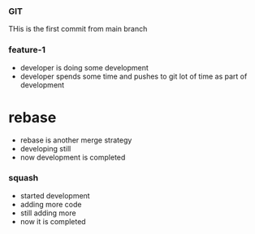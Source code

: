 ### GIT
THis is the first commit from main branch

### feature-1
* developer is doing some development
* developer spends some time and pushes to git lot of time as part of development

# rebase
* rebase is another merge strategy
* developing still
* now development is completed

### squash
* started development
* adding more code
* still adding more
* now it is completed